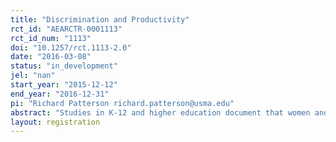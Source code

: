 ```yaml
---
title: "Discrimination and Productivity"
rct_id: "AEARCTR-0001113"
rct_id_num: "1113"
doi: "10.1257/rct.1113-2.0"
date: "2016-03-08"
status: "in_development"
jel: "nan"
start_year: "2015-12-12"
end_year: "2016-12-31"
pi: "Richard Patterson richard.patterson@usma.edu"
abstract: "Studies in K-12 and higher education document that women and racial minority students perform better when paired with an instructor of the same gender or race (Dee, 2005; Carrell et al. 2010; Fairlie et al. 2014). These studies attribute the differences in outcomes to both active effects (e.g., changing teaching style to match student needs) and passive effects (e.g., students’ differential allocation of attention due to instructor race or gender). We are unaware of any studies that are able to distinguish between these active and passive effects. We conduct an experiment to identify the effect of perceived gender and race on student performance that isolates the impact of passive teacher effects in the context of online education."
layout: registration
---
```


